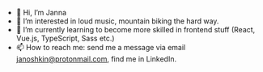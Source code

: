 - 👋 Hi, I’m Janna
- :heart_decoration: I’m interested in loud music, mountain biking the hard way.
- 🌱 I’m currently learning to become more skilled in frontend stuff (React, Vue.js, TypeScript, Sass etc.)
- 📫 How to reach me: send me a message via email janoshkin@protonmail.com, find me in LinkedIn.

<!---
Jannanie/Jannanie is a ✨ special ✨ repository because its `README.md` (this file) appears on your GitHub profile.
You can click the Preview link to take a look at your changes.
--->
